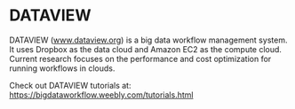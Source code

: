 # DATAVIEW
DATAVIEW (www.dataview.org) is a big data workflow management system. It uses Dropbox as the data cloud and Amazon EC2 as the compute cloud. Current research focuses on the performance and cost optimization for running workflows in clouds.

Check out DATAVIEW tutorials at: https://bigdataworkflow.weebly.com/tutorials.html
